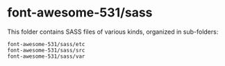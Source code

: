 # font-awesome-531/sass

This folder contains SASS files of various kinds, organized in sub-folders:

    font-awesome-531/sass/etc
    font-awesome-531/sass/src
    font-awesome-531/sass/var

